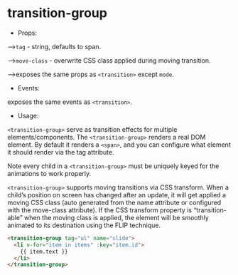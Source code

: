 # transition-group

* Props:

-->`tag` - string, defaults to span.

-->`move-class` - overwrite CSS class applied during moving transition.

-->exposes the same props as `<transition>` except `mode`.

* Events:

exposes the same events as `<transition>`.

* Usage:

`<transition-group>` serve as transition effects for multiple elements/components. The `<transition-group>` renders a real DOM element. By default it renders a `<span>`, and you can configure what element it should render via the tag attribute.

Note every child in a `<transition-group>` must be uniquely keyed for the animations to work properly.

`<transition-group>` supports moving transitions via CSS transform. When a child’s position on screen has changed after an update, it will get applied a moving CSS class (auto generated from the name attribute or configured with the move-class attribute). If the CSS transform property is “transition-able” when the moving class is applied, the element will be smoothly animated to its destination using the FLIP technique.

```html
<transition-group tag="ul" name="slide">
  <li v-for="item in items" :key="item.id">
    {{ item.text }}
  </li>
</transition-group>
```
